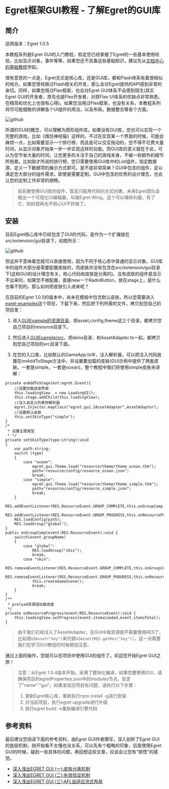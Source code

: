 Egret框架GUI教程 - 了解Egret的GUI库
===============

简介
-------------------------

适用版本：Egret 1.0.5

本教程系列是Egret GUI的入门教程，假定您已经掌握了Egret的一些基本使用经验，比如显示对象，事件等等，如果您还不具备这些基础知识，建议先从[文档中心的基础教程](http://docs.egret-labs.org/home.html)学起。

很有意思的一点是，Egret无论是核心库，还是GUI库，都和Flash体系有着很相似的地方。如果您曾经做过Flash相关的开发，那么会对Egret提供的API感到非常的亲切。同样，如果您用过Flex框架，也会对Egret GUI体系不会感到陌生(其实Egret GUI的开发者，原先也是Flex开发者，对原Flex UI体系的优缺点非常熟悉，在精简和优化上也很有心得)。如果您没用过Flex框架，也没有关系，本教程系列将尽可能细致的讲解各个UI组件的用法，以及布局，数据整合等各个方面。

![github](https://raw.githubusercontent.com/NeoGuo/html5-documents/master/egret-gui/images/egret_gui_demo.jpg "Egret")

所谓的GUI的概念，可以理解为图形组件库。如果没有GUI库，您也可以实现一个完整的游戏，比如《围住神经猫》这样的，不过在实现某一个界面的时候，可能会麻烦一点，比如需要显示一个排行榜，而且是可以交互拖动的，您不得不花费大量时间，从显示对象开始来一步一步实现这样的功能。而GUI库的意义就在于此，可以为您节省大量的时间，让您更多的关注于自己的游戏本身，不被一些额外的细节所拖累。比如刚才所说的排行榜，您只需要使用GUI库中的List组件，指定数据源，定义一下数据项的展示方式即可。是不是非常简单？GUI中包含的组件，足以满足您大部分的组件需求，即使是需要定制，GUI中包含的优秀的设计理念，也会让您的定制工作非常的顺畅。

> 目前要使用GUI库的组件，暂且只能用代码的方式创建，未来Egret团队会推出一个可视化UI编辑器，叫做Egret Wing，这个可以堪称利器，有了它，妈妈就再也不担心UI不好做了。

安装
-------------------------

目前Egret核心库中已经包含了GUI的代码，是作为一个扩展放在src/extension/gui目录下，如图所示：

![github](https://raw.githubusercontent.com/NeoGuo/html5-documents/master/egret-gui/images/gui-core.png "Egret")

但这并不意味着您就可以直接使用，因为不同于核心库中普通的显示对象，GUI库中的组件大部分是需要配置皮肤的，而皮肤并没有包含在src/extension/gui目录下(这和GUI的设计理念有关，核心代码和皮肤是分离的)。没有皮肤的组件是显示不出来的，如果您不做配置，直接new一个RadioButton，放在stage上，是什么也看不到的。那么如何把皮肤引入进来呢？

在目前的Egret 1.0.5的版本中，尚未在模板中包含默认皮肤，所以您需要进入[egret-examples](https://github.com/egret-labs/egret-examples)这个项目，下载下来，然后把下列所需的文件，拷贝到您自己的项目里：

1. 进入[GUIExample的资源目录](https://github.com/egret-labs/egret-examples/tree/master/GUIExample/resource)，把asset,config,theme这三个目录，都拷贝您自己项目的resource目录下。

2. 然后进入[GUIExample/src](https://github.com/egret-labs/egret-examples/tree/master/GUIExample/src)，把skins目录，和AssetAdapter.ts一起，都拷贝到您自己项目的src目录下面。

3. 在您的入口类，比如默认的GameApp.ts中，注入解析器，可以把注入代码放置在onAddToStage方法中，并设置要加载的皮肤(GUI示例中提供了两套皮肤，一套是simple，一套是ocean)，整个教程中我们将使用simple皮肤来讲解：

```
private onAddToStage(evt:egret.Event){
    //设置加载进度界面
    this.loadingView  = new LoadingUI();
    this.stage.addChild(this.loadingView);
    //注入自定义的素材解析器
    egret.Injector.mapClass("egret.gui.IAssetAdapter",AssetAdapter);
    //设置默认皮肤
    this.setSkinType("simple");
}
/*
 * 设置主题类型
 * */
private setSkinType(type:string):void
{
    var path:string;
    switch (type)
    {
        case "ocean":
            egret.gui.Theme.load("resource/theme/theme_ocean.thm");
            path="resource/config/resource_ocean.json";
            break;
        case "simple":
            egret.gui.Theme.load("resource/theme/theme_simple.thm");
            path="resource/config/resource_simple.json";
            break;
    }
    RES.addEventListener(RES.ResourceEvent.GROUP_COMPLETE,this.onGroupComp,this);
    RES.addEventListener(RES.ResourceEvent.GROUP_PROGRESS,this.onResourceProgress,this);
    RES.loadConfig(path);
    RES.loadGroup("global");
}
public onGroupComp(event:RES.ResourceEvent):void {
    switch(event.groupName)
    {
        case "global":
            RES.loadGroup("skin");
            break;
        case "skin":
            RES.removeEventListener(RES.ResourceEvent.GROUP_COMPLETE,this.onGroupComp,this);
            RES.removeEventListener(RES.ResourceEvent.GROUP_PROGRESS,this.onResourceProgress,this);
            this.createGameScene();
            break;
    }
}
/**
 * preload资源组加载进度
 */
private onResourceProgress(event:RES.ResourceEvent):void {
    this.loadingView.setProgress(event.itemsLoaded,event.itemsTotal);
}
```
> 由于我们已经注入了AssetAdapter，在GUI中取资源就不需要使用RES了，比如用```UIAsset("key")```来代替```UIAsset(RES.getRes("key"))```，这一点需要我们在学习GUI教程的时候稍加注意。

通过上面的操作，您就可以在项目中使用GUI的组件了。欢迎您开始Egret GUI之旅！

> 注意：从Egret 1.0.4版本开始，采用了模块化编译，如果您要使用GUI，请确保项目的egretProperties.json中的modules节点，包含了"name":"gui"。如果发现旧项目有问题，请执行以下步骤：
> 1. 更新Egret核心库，重新执行npm install -g进行安装
> 2. 对当前项目，执行egret upgrade进行升级
> 3. 执行egret build -e重新编译引擎代码

参考资料
-------------------------

最后建议您阅读下面的参考资料，由Egret GUI作者撰写，深入剖析了Egret GUI的底层机制，刚开始看不太懂也没关系，可以先有个粗略的印象，后面使用Egret GUI的时候，碰到一些具体的问题，再回想这些文章，应该会让您有"顿悟"的感觉。

* [深入浅出EGRET GUI (一):皮肤分离机制](http://bbs.egret-labs.org/forum.php?mod=viewthread&tid=43)
* [深入浅出EGRET GUI (二):失效验证机制](http://bbs.egret-labs.org/forum.php?mod=viewthread&tid=73)
* [深入浅出EGRET GUI (三):AFL自适应流式布局](http://bbs.egret-labs.org/forum.php?mod=viewthread&tid=102&highlight=gui)
